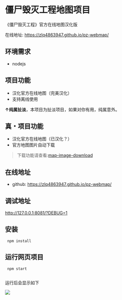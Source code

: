 
# 僵尸毁灭工程地图项目
  
《僵尸毁灭工程》官方在线地图汉化版

在线地址: https://zlq4863947.github.io/pz-webmap/
  
## 环境需求  
  
- nodejs  

## 项目功能

- 汉化官方在线地图（完美汉化）
- 支持离线使用

**↑纯属扯淡**，本项目为扯淡项目，如果对你有用，纯属意外。

## 真・项目功能

 - 汉化官方在线地图（已汉化？）
 - 官方地图图片自动下载
>下载功能请查看:[map-image-download](map-image-download/README.md)
  
## 在线地址

- github: https://zlq4863947.github.io/pz-webmap/

## 调试地址

http://127.0.0.1:8081/?DEBUG=1

## 安装  
  
```  
 npm install
```  
  
## 运行网页项目 
  
```  
 npm start
 
 ```
  
运行后会显示如下

![](images/map.png)

